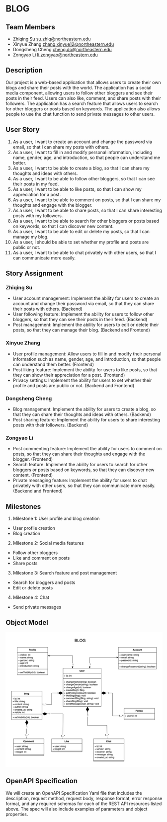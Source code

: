 # BLOG
## Team Members
* Zhiqing Su         su.zhiq@northeastern.edu
* Xinyue Zhang	     zhang.xinyue12@northeastern.edu
* Dongsheng Cheng	   cheng.do@northeastern.edu	
* Zongyao Li	       li.zongyao@northeastern.edu


## Description
Our project is a web-based application that allows users to create their own blogs and share their posts with the world. The application has a social media component, allowing users to follow other bloggers and see their posts in their feed. Users can also like, comment, and share posts with their followers. The application has a search feature that allows users to search for other bloggers or posts based on keywords. The application also allows people to use the chat function to send private messages to other users.
## User Story
1. As a user, I want to create an account and change the password via email, so that I can share my posts with others.
2. As a user, I want to fill in and modify personal information, including name, gender, age, and introduction, so that people can understand me better.
3. As a user, I want to be able to create a blog, so that I can share my thoughts and ideas with others.
4. As a user, I want to be able to follow other bloggers, so that I can see their posts in my feed.
5. As a user, I want to be able to like posts, so that I can show my appreciation for a post.
6. As a user, I want to be able to comment on posts, so that I can share my thoughts and engage with the blogger.
7. As a user, I want to be able to share posts, so that I can share interesting posts with my followers.
8. As a user, I want to be able to search for other bloggers or posts based on keywords, so that I can discover new content.
9. As a user, I want to be able to edit or delete my posts, so that I can manage my blog.
10. As a user, I should be able to set whether my profile and posts are public or not.
11. As a user, I want to be able to chat privately with other users, so that I can communicate more easily.

## Story Assignment 	

### Zhiqing Su
- User account management: Implement the ability for users to create an account and change their password via email, so that they can share their posts with others. (Backend)
- User following feature: Implement the ability for users to follow other bloggers, so that they can see their posts in their feed. (Backend)
- Post management: Implement the ability for users to edit or delete their posts, so that they can manage their blog. (Backend and Frontend)

### Xinyue Zhang
- User profile management: Allow users to fill in and modify their personal information such as name, gender, age, and introduction, so that people can understand them better. (Frontend)
- Post liking feature: Implement the ability for users to like posts, so that they can show their appreciation for a post. (Frontend)
- Privacy settings: Implement the ability for users to set whether their profile and posts are public or not. (Backend and Frontend)

### Dongsheng Cheng	
- Blog management: Implement the ability for users to create a blog, so that they can share their thoughts and ideas with others. (Backend)
- Post sharing feature: Implement the ability for users to share interesting posts with their followers. (Backend)


### Zongyao Li
- Post commenting feature: Implement the ability for users to comment on posts, so that they can share their thoughts and engage with the blogger. (Frontend)
- Search feature: Implement the ability for users to search for other bloggers or posts based on keywords, so that they can discover new content. (Frontend)
- Private messaging feature: Implement the ability for users to chat privately with other users, so that they can communicate more easily. (Backend and Frontend)




## Milestones
1. Milestone 1: User profile and blog creation
- User profile creation
- Blog creation

2. Milestone 2: Social media features
- Follow other bloggers
- Like and comment on posts
- Share posts

3. Milestone 3: Search feature and post management
- Search for bloggers and posts
- Edit or delete posts

4. Milestone 4: Chat
- Send private messages


## Object Model
![](blog.jpg)


## OpenAPI Specification
We will create an OpenAPI Specification Yaml file that includes the description, request method, request body, response format, error response format, and any required schemas for each of the REST API resources listed above. The spec will also include examples of parameters and object properties.
